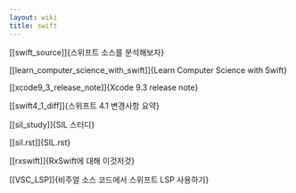 ```yaml
---
layout: wiki
title: swift
---
```


[[swift_source]]{스위프트 소스를 분석해보자}

[[learn_computer_science_with_swift]]{Learn Computer Science with Swift}

[[xcode9_3_release_note]]{Xcode 9.3 release note}

[[swift4_1_diff]]{스위프트 4.1 변경사항 요약}

[[sil_study]]{SIL 스터디}

[[sil.rst]]{SIL.rst}

[[rxswift]]{RxSwift에 대해 이것저것}

[[VSC_LSP]]{비주얼 소스 코드에서 스위프트 LSP 사용하기}

